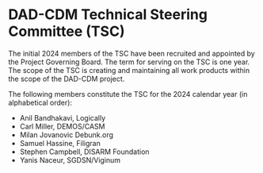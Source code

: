 # DAD-CDM Technical Steering Committee (TSC) 

The initial 2024 members of the TSC have been recruited and appointed by the Project Governing Board. The term for serving on the TSC is one year.
The scope of the TSC is creating and maintaining all work products within the scope of the DAD-CDM project.

The following members constitute the TSC for the 2024 calendar year (in alphabetical order):

* Anil 	Bandhakavi,	Logically
* Carl 	Miller, DEMOS/CASM
* Milan	Jovanovic	Debunk.org
* Samuel 	Hassine, Filigran
* Stephen	Campbell,	DISARM Foundation
* Yanis	Naceur, SGDSN/Viginum


